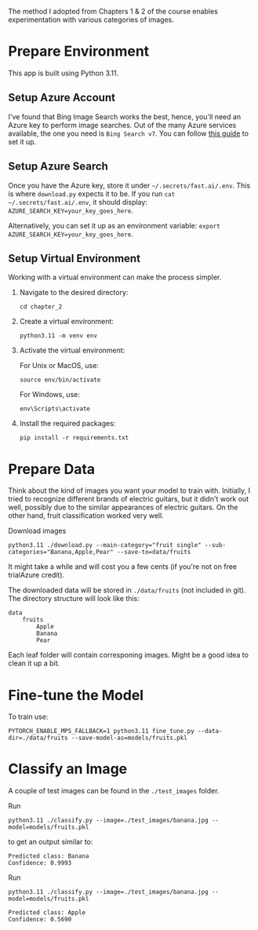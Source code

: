 The method I adopted from Chapters 1 & 2 of the course enables experimentation with various categories of images.

# Prepare Environment

This app is built using Python 3.11.

## Setup Azure Account

I've found that Bing Image Search works the best, hence, you'll need an Azure key to perform image searches. Out of the many Azure services available, the one you need is `Bing Search v7`. You can follow [this guide](https://stackoverflow.com/questions/65706220/fast-ai-course-2020-httperror-401-client-error-permissiondenied-for-url) to set it up.

## Setup Azure Search

Once you have the Azure key, store it under `~/.secrets/fast.ai/.env`. This is where `download.py` expects it to be. If you run `cat ~/.secrets/fast.ai/.env`, it should display: `AZURE_SEARCH_KEY=your_key_goes_here`.

Alternatively, you can set it up as an environment variable: `export AZURE_SEARCH_KEY=your_key_goes_here`.

## Setup Virtual Environment

Working with a virtual environment can make the process simpler.

1. Navigate to the desired directory:

    ```commandline 
    cd chapter_2
    ```

2. Create a virtual environment:

    ```commandline  
    python3.11 -m venv env
    ```

3. Activate the virtual environment:

    For Unix or MacOS, use:

    ```commandline   
    source env/bin/activate
    ``` 

    For Windows, use:

    ```commandline 
    env\Scripts\activate 
    ```

4. Install the required packages:

    ```commandline 
    pip install -r requirements.txt
    ```

# Prepare Data

Think about the kind of images you want your model to train with. Initially, I tried to recognize different brands of electric guitars, but it didn't work out well, possibly due to the similar appearances of electric guitars. On the other hand, fruit classification worked very well. 

Download images 
```commandline
python3.11 ./download.py --main-category="fruit single" --sub-categories="Banana,Apple,Pear" --save-to=data/fruits
``` 

It might take a while and will cost you a few cents (if you're not on free trialAzure credit).

The downloaded data will be stored in `./data/fruits` (not included in git). The directory structure will look like this:

```
data
    fruits
        Apple
        Banana
        Pear
```

Each leaf folder will contain corresponing images. Might be a good idea to clean it up a bit.

# Fine-tune the Model 

To train use: 
```commandline 
PYTORCH_ENABLE_MPS_FALLBACK=1 python3.11 fine_tune.py --data-dir=./data/fruits --save-model-as=models/fruits.pkl
```

# Classify an Image

A couple of test images can be found in the `./test_images` folder.

Run 
```commandline 
python3.11 ./classify.py --image=./test_images/banana.jpg --model=models/fruits.pkl
```
to get an output similar to:

```
Predicted class: Banana                                                                                                  
Confidence: 0.9993
```

Run 
```commandline 
python3.11 ./classify.py --image=./test_images/banana.jpg --model=models/fruits.pkl
```

```commandline
Predicted class: Apple                                                                                                   
Confidence: 0.5690
```